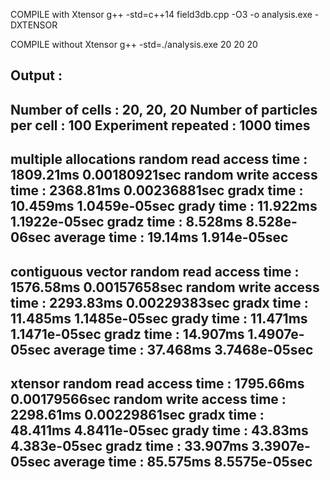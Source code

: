 COMPILE with Xtensor
g++  -std=c++14 field3db.cpp -O3 -o analysis.exe -DXTENSOR

COMPILE without Xtensor
g++  -std=./analysis.exe 20 20 20


Output :
-----------------------------------------------------
Number of cells              : 20, 20, 20
Number of particles per cell : 100
Experiment repeated          : 1000 times
-----------------------------------------------------


multiple allocations
random read access time  : 1809.21ms 0.00180921sec
random write access time : 2368.81ms 0.00236881sec
gradx time               : 10.459ms 1.0459e-05sec
grady time               : 11.922ms 1.1922e-05sec
gradz time               : 8.528ms 8.528e-06sec
average time             : 19.14ms 1.914e-05sec
-----------------------------------------------------

contiguous vector
random read access time  : 1576.58ms 0.00157658sec
random write access time : 2293.83ms 0.00229383sec
gradx time               : 11.485ms 1.1485e-05sec
grady time               : 11.471ms 1.1471e-05sec
gradz time               : 14.907ms 1.4907e-05sec
average time             : 37.468ms 3.7468e-05sec
-----------------------------------------------------

xtensor
random read access time  : 1795.66ms 0.00179566sec
random write access time : 2298.61ms 0.00229861sec
gradx time               : 48.411ms 4.8411e-05sec
grady time               : 43.83ms 4.383e-05sec
gradz time               : 33.907ms 3.3907e-05sec
average time             : 85.575ms 8.5575e-05sec
-----------------------------------------------------
